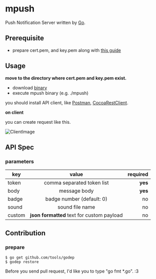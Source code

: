 # mpush
Push Notification Server written by [Go](https://golang.org).

## Prerequisite
- prepare cert.pem, and key.pem along with [this guide](http://stackoverflow.com/a/21253261)

## Usage
**move to the directory where cert.pem and key.pem exist.**
- download [binary](https://github.com/yuchan/mpush/releases)
- execute mpush binary (e.g. ./mpush)

you should install API client, like [Postman](https://www.getpostman.com), [CocoaRestClient](http://mmattozzi.github.io/cocoa-rest-client/).

**on client**

you can create request like this.

![ClientImage](https://dl.dropboxusercontent.com/u/1655900/Screenshots/Screenshot%202015-08-29%2023.50.53.png)

## API Spec
### parameters

key    | value                                      | required
------ | :----------------------------------------: | -------:
token  | comma separated token list                 |  **yes**
body   | message body                               |  **yes**
badge  | badge number (default: 0)                  |       no
sound  | sound file name                            |       no
custom | **json formatted** text for custom payload |       no

## Contribution
### prepare

```
$ go get github.com/tools/godep
$ godep restore
```

Before you send pull request, I'd like you to type "go fmt *.go". :3
